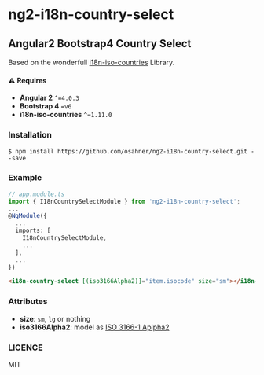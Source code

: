 # ng2-i18n-country-select

## Angular2 Bootstrap4 Country Select

Based on the wonderfull [i18n-iso-countries](https://github.com/michaelwittig/node-i18n-iso-countries) Library.

#### :warning: Requires 
* **Angular 2** `^=4.0.3`
* **Bootstrap 4** `=v6`
* **i18n-iso-countries** `^=1.11.0`


### Installation

```
$ npm install https://github.com/osahner/ng2-i18n-country-select.git --save
```

### Example

```ts
// app.module.ts
import { I18nCountrySelectModule } from 'ng2-i18n-country-select';
...
@NgModule({
  ...
  imports: [
    I18nCountrySelectModule,
    ...
  ],
  ...
})
```

```html
<i18n-country-select [(iso3166Alpha2)]="item.isocode" size="sm"></i18n-country-select>
```


### Attributes

* **size**: `sm`, `lg` or nothing
* **iso3166Alpha2**: model as [ISO 3166-1 Aplpha2](https://en.wikipedia.org/wiki/ISO_3166-1_alpha-2#Officially_assigned_code_elements)

### LICENCE

MIT
